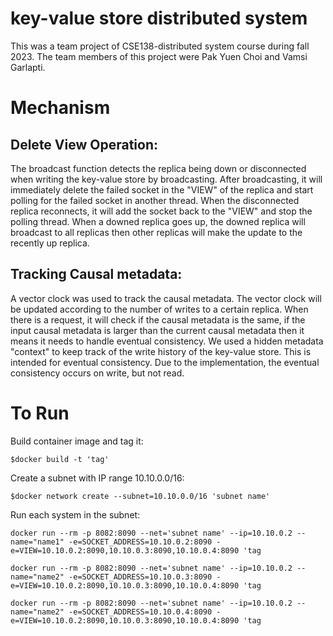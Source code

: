 # key-value store distributed system

This was a team project of CSE138-distributed system course during fall 2023. The team members of this project were Pak Yuen Choi and Vamsi Garlapti.

# Mechanism

## Delete View Operation:

The broadcast function detects the replica being down or disconnected when writing the key-value store by broadcasting. After broadcasting, it will immediately delete the failed socket in the "VIEW" of the replica and start polling for the failed socket in another thread. When the disconnected replica reconnects, it will add the socket back to the "VIEW" and stop the polling thread. When a downed replica goes up, the downed replica will broadcast to all replicas then other replicas will make the update to the recently up replica.

## Tracking Causal metadata:

A vector clock was used to track the causal metadata. The vector clock will be updated according to the number of writes to a certain replica. When there is a request, it will check if the causal metadata is the same, if the input causal metadata is larger than the current causal metadata then it means it needs to handle eventual consistency. We used a hidden metadata "context" to keep track of the write history of the key-value store. This is intended for eventual consistency. Due to the implementation, the eventual consistency occurs on write, but not read. 

# To Run
Build container image and tag it:

```
$docker build -t 'tag' 
```

Create a subnet with IP range 10.10.0.0/16:

``` 
$docker network create --subnet=10.10.0.0/16 'subnet name' 
```

Run each system in the subnet:

```
docker run --rm -p 8082:8090 --net='subnet name' --ip=10.10.0.2 --name="name1" -e=SOCKET_ADDRESS=10.10.0.2:8090 -e=VIEW=10.10.0.2:8090,10.10.0.3:8090,10.10.0.4:8090 'tag

docker run --rm -p 8082:8090 --net='subnet name' --ip=10.10.0.2 --name="name2" -e=SOCKET_ADDRESS=10.10.0.3:8090 -e=VIEW=10.10.0.2:8090,10.10.0.3:8090,10.10.0.4:8090 'tag

docker run --rm -p 8082:8090 --net='subnet name' --ip=10.10.0.2 --name="name2" -e=SOCKET_ADDRESS=10.10.0.4:8090 -e=VIEW=10.10.0.2:8090,10.10.0.3:8090,10.10.0.4:8090 'tag
```




